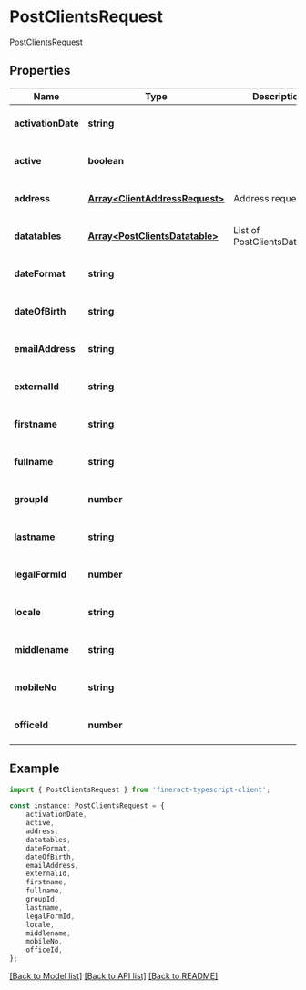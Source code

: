 # PostClientsRequest

PostClientsRequest

## Properties

Name | Type | Description | Notes
------------ | ------------- | ------------- | -------------
**activationDate** | **string** |  | [optional] [default to undefined]
**active** | **boolean** |  | [optional] [default to undefined]
**address** | [**Array&lt;ClientAddressRequest&gt;**](ClientAddressRequest.md) | Address requests | [optional] [default to undefined]
**datatables** | [**Array&lt;PostClientsDatatable&gt;**](PostClientsDatatable.md) | List of PostClientsDatatable | [optional] [default to undefined]
**dateFormat** | **string** |  | [optional] [default to undefined]
**dateOfBirth** | **string** |  | [optional] [default to undefined]
**emailAddress** | **string** |  | [optional] [default to undefined]
**externalId** | **string** |  | [optional] [default to undefined]
**firstname** | **string** |  | [optional] [default to undefined]
**fullname** | **string** |  | [optional] [default to undefined]
**groupId** | **number** |  | [optional] [default to undefined]
**lastname** | **string** |  | [optional] [default to undefined]
**legalFormId** | **number** |  | [optional] [default to undefined]
**locale** | **string** |  | [optional] [default to undefined]
**middlename** | **string** |  | [optional] [default to undefined]
**mobileNo** | **string** |  | [optional] [default to undefined]
**officeId** | **number** |  | [optional] [default to undefined]

## Example

```typescript
import { PostClientsRequest } from 'fineract-typescript-client';

const instance: PostClientsRequest = {
    activationDate,
    active,
    address,
    datatables,
    dateFormat,
    dateOfBirth,
    emailAddress,
    externalId,
    firstname,
    fullname,
    groupId,
    lastname,
    legalFormId,
    locale,
    middlename,
    mobileNo,
    officeId,
};
```

[[Back to Model list]](../README.md#documentation-for-models) [[Back to API list]](../README.md#documentation-for-api-endpoints) [[Back to README]](../README.md)
